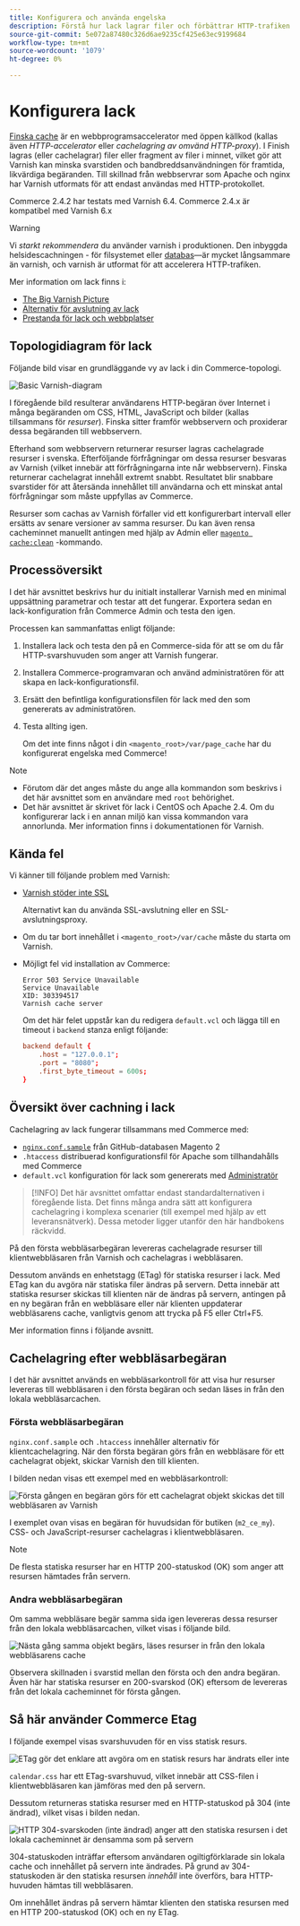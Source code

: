 ```yaml
---
title: Konfigurera och använda engelska
description: Förstå hur lack lagrar filer och förbättrar HTTP-trafiken.
source-git-commit: 5e072a87480c326d6ae9235cf425e63ec9199684
workflow-type: tm+mt
source-wordcount: '1079'
ht-degree: 0%

---
```



# Konfigurera lack

[Finska cache] är en webbprogramsaccelerator med öppen källkod (kallas även _HTTP-accelerator_ eller _cachelagring av omvänd HTTP-proxy_). I Finish lagras (eller cachelagrar) filer eller fragment av filer i minnet, vilket gör att Varnish kan minska svarstiden och bandbreddsanvändningen för framtida, likvärdiga begäranden. Till skillnad från webbservrar som Apache och nginx har Varnish utformats för att endast användas med HTTP-protokollet.

Commerce 2.4.2 har testats med Varnish 6.4. Commerce 2.4.x är kompatibel med Varnish 6.x

>[!WARNING]
>
>Vi _starkt rekommendera_ du använder varnish i produktionen. Den inbyggda helsidescachningen - för filsystemet eller [databas]—är mycket långsammare än varnish, och varnish är utformat för att accelerera HTTP-trafiken.

Mer information om lack finns i:

- [The Big Varnish Picture]
- [Alternativ för avslutning av lack]
- [Prestanda för lack och webbplatser]

## Topologidiagram för lack

Följande bild visar en grundläggande vy av lack i din Commerce-topologi.

![Basic Varnish-diagram](../../assets/configuration/varnish-basic.png)

I föregående bild resulterar användarens HTTP-begäran över Internet i många begäranden om CSS, HTML, JavaScript och bilder (kallas tillsammans för _resurser_). Finska sitter framför webbservern och proxiderar dessa begäranden till webbservern.

Efterhand som webbservern returnerar resurser lagras cachelagrade resurser i svenska. Efterföljande förfrågningar om dessa resurser besvaras av Varnish (vilket innebär att förfrågningarna inte når webbservern). Finska returnerar cachelagrat innehåll extremt snabbt. Resultatet blir snabbare svarstider för att återsända innehållet till användarna och ett minskat antal förfrågningar som måste uppfyllas av Commerce.

Resurser som cachas av Varnish förfaller vid ett konfigurerbart intervall eller ersätts av senare versioner av samma resurser. Du kan även rensa cacheminnet manuellt antingen med hjälp av Admin eller [`magento cache:clean`](../cli/manage-cache.md#clean-and-flush-cache-types) -kommando.

## Processöversikt

I det här avsnittet beskrivs hur du initialt installerar Varnish med en minimal uppsättning parametrar och testar att det fungerar. Exportera sedan en lack-konfiguration från Commerce Admin och testa den igen.

Processen kan sammanfattas enligt följande:

1. Installera lack och testa den på en Commerce-sida för att se om du får HTTP-svarshuvuden som anger att Varnish fungerar.
1. Installera Commerce-programvaran och använd administratören för att skapa en lack-konfigurationsfil.
1. Ersätt den befintliga konfigurationsfilen för lack med den som genererats av administratören.
1. Testa allting igen.

   Om det inte finns något i din `<magento_root>/var/page_cache` har du konfigurerat engelska med Commerce!

>[!NOTE]
- Förutom där det anges måste du ange alla kommandon som beskrivs i det här avsnittet som en användare med `root` behörighet.
- Det här avsnittet är skrivet för lack i CentOS och Apache 2.4. Om du konfigurerar lack i en annan miljö kan vissa kommandon vara annorlunda. Mer information finns i dokumentationen för Varnish.


## Kända fel

Vi känner till följande problem med Varnish:

- [Varnish stöder inte SSL]

   Alternativt kan du använda SSL-avslutning eller en SSL-avslutningsproxy.

- Om du tar bort innehållet i `<magento_root>/var/cache` måste du starta om Varnish.

- Möjligt fel vid installation av Commerce:

   ```terminal
   Error 503 Service Unavailable
   Service Unavailable
   XID: 303394517
   Varnish cache server
   ```

   Om det här felet uppstår kan du redigera `default.vcl` och lägga till en timeout i `backend` stanza enligt följande:

   ```conf
   backend default {
       .host = "127.0.0.1";
       .port = "8080";
       .first_byte_timeout = 600s;
   }
   ```

## Översikt över cachning i lack

Cachelagring av lack fungerar tillsammans med Commerce med:

- [`nginx.conf.sample`](https://github.com/magento/magento2/blob/2.4/nginx.conf.sample) från GitHub-databasen Magento 2
- `.htaccess` distribuerad konfigurationsfil för Apache som tillhandahålls med Commerce
- `default.vcl` konfiguration för lack som genererats med [Administratör](../cache/configure-varnish-commerce.md)

>[!INFO]
Det här avsnittet omfattar endast standardalternativen i föregående lista. Det finns många andra sätt att konfigurera cachelagring i komplexa scenarier (till exempel med hjälp av ett leveransnätverk). Dessa metoder ligger utanför den här handbokens räckvidd.

På den första webbläsarbegäran levereras cachelagrade resurser till klientwebbläsaren från Varnish och cachelagras i webbläsaren.

Dessutom används en enhetstagg (ETag) för statiska resurser i lack. Med ETag kan du avgöra när statiska filer ändras på servern. Detta innebär att statiska resurser skickas till klienten när de ändras på servern, antingen på en ny begäran från en webbläsare eller när klienten uppdaterar webbläsarens cache, vanligtvis genom att trycka på F5 eller Ctrl+F5.

Mer information finns i följande avsnitt.

## Cachelagring efter webbläsarbegäran

I det här avsnittet används en webbläsarkontroll för att visa hur resurser levereras till webbläsaren i den första begäran och sedan läses in från den lokala webbläsarcachen.

### Första webbläsarbegäran

`nginx.conf.sample` och `.htaccess` innehåller alternativ för klientcachelagring. När den första begäran görs från en webbläsare för ett cachelagrat objekt, skickar Varnish den till klienten.

I bilden nedan visas ett exempel med en webbläsarkontroll:

![Första gången en begäran görs för ett cachelagrat objekt skickas det till webbläsaren av Varnish](../../assets/configuration/varnish-apache-first-visit.png)

I exemplet ovan visas en begäran för huvudsidan för butiken (`m2_ce_my`). CSS- och JavaScript-resurser cachelagras i klientwebbläsaren.

>[!NOTE]
De flesta statiska resurser har en HTTP 200-statuskod (OK) som anger att resursen hämtades från servern.

### Andra webbläsarbegäran

Om samma webbläsare begär samma sida igen levereras dessa resurser från den lokala webbläsarcachen, vilket visas i följande bild.

![Nästa gång samma objekt begärs, läses resurser in från den lokala webbläsarens cache](../../assets/configuration/varnish-apache-second-visit.png)

Observera skillnaden i svarstid mellan den första och den andra begäran. Även här har statiska resurser en 200-svarskod (OK) eftersom de levereras från det lokala cacheminnet för första gången.

## Så här använder Commerce Etag

I följande exempel visas svarshuvuden för en viss statisk resurs.

![ETag gör det enklare att avgöra om en statisk resurs har ändrats eller inte](../../assets/configuration/varnish-etag.png)

`calendar.css` har ett ETag-svarshuvud, vilket innebär att CSS-filen i klientwebbläsaren kan jämföras med den på servern.

Dessutom returneras statiska resurser med en HTTP-statuskod på 304 (inte ändrad), vilket visas i bilden nedan.

![HTTP 304-svarskoden (inte ändrad) anger att den statiska resursen i det lokala cacheminnet är densamma som på servern](../../assets/configuration/varnish-304.png)

304-statuskoden inträffar eftersom användaren ogiltigförklarade sin lokala cache och innehållet på servern inte ändrades. På grund av 304-statuskoden är den statiska resursen _innehåll_ inte överförs, bara HTTP-huvuden hämtas till webbläsaren.

Om innehållet ändras på servern hämtar klienten den statiska resursen med en HTTP 200-statuskod (OK) och en ny ETag.

<!-- Link Definitions -->

[databas]: https://developer.adobe.com/commerce/php/development/cache/partial/database-caching/
[The Big Varnish Picture]: https://www.varnish-cache.org/docs/trunk/users-guide/intro.html
[Finska cache]: https://varnish-cache.org
[Alternativ för avslutning av lack]: https://www.varnish-cache.org/docs/trunk/reference/varnishd.html#ref-varnishd-options
[Prestanda för lack och webbplatser]: https://www.varnish-cache.org/docs/trunk/users-guide/performance.html#users-performance
[Varnish stöder inte SSL]: https://www.varnish-cache.org/docs/3.0/phk/ssl.html
